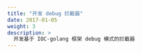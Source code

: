 ```yaml
---
title: "开发 debug 拦截器"
date: 2017-01-05
weight: 3
description: >
  开发基于 IOC-golang 框架 debug 模式的拦截器 
---
```

